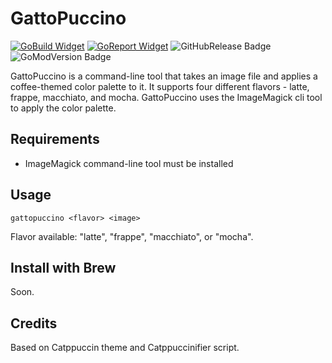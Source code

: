 # GattoPuccino

[![GoBuild Widget]][GoBuild Status]
[![GoReport Widget]][GoReport Status]
![GitHubRelease Badge]
![GoModVersion Badge]

[GoBuild Status]: https://github.com/DevMentat/GattoPuccino/actions/workflows/build.yml
[GoBuild Widget]: https://github.com/DevMentat/GattoPuccino/actions/workflows/build.yml/badge.svg
[GithubRelease Badge]: https://img.shields.io/github/v/release/devmentat/gattopuccino
[GoModVersion Badge]: https://img.shields.io/github/go-mod/go-version/devmentat/GattoPuccino
[GoReport Status]: https://goreportcard.com/report/github.com/DevMentat/GattoPuccino
[GoReport Widget]: https://goreportcard.com/badge/github.com/DevMentat/GattoPuccino

GattoPuccino is a command-line tool that takes an image file and applies a coffee-themed color palette to it. It supports four different flavors - latte, frappe, macchiato, and mocha. GattoPuccino uses the ImageMagick cli tool to apply the color palette.

## Requirements

- ImageMagick command-line tool must be installed

## Usage

```gattopuccino <flavor> <image>```

Flavor available: "latte", "frappe", "macchiato", or "mocha".

## Install with Brew

Soon.

## Credits

Based on Catppuccin theme and Catppuccinifier script.
